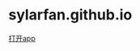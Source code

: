 # sylarfan.github.io
 <a href = 'dsinapp://dsin.app/openwith?ser={1111}&id={2222}&tp=MV.GL'> 打开app </a>
